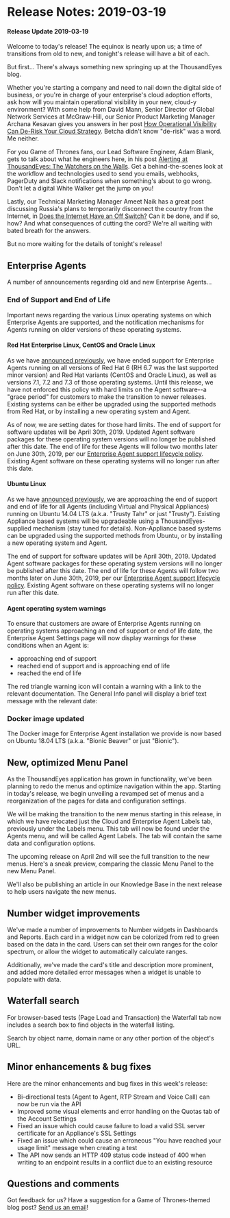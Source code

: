 # Release Notes: 2019-03-19

#### Release Update 2019-03-19

Welcome to today's release! The equinox is nearly upon us; a time of transitions from old to new, and tonight's release will have a bit of each.

But first... There's always something new springing up at the ThousandEyes blog.

Whether you're starting a company and need to nail down the digital side of business, or you're in charge of your enterprise's cloud adoption efforts, ask how will you maintain operational visibility in your new, cloud-y environment? With some help from David Mann, Senior Director of Global Network Services at McGraw-Hill, our Senior Product Marketing Manager Archana Kesavan gives you answers in her post  [How Operational Visibility Can De-Risk Your Cloud Strategy](https://blog.thousandeyes.com/how-operational-visibility-can-de-risk-your-cloud-strategy/). Betcha didn't know "de-risk" was a word. Me neither.

For you Game of Thrones fans, our Lead Software Engineer, Adam Blank, gets to talk about what he engineers here, in his post [Alerting at ThousandEyes: The Watchers on the Walls](https://blog.thousandeyes.com/alerting-at-thousandeyes-the-watchers-on-the-walls/). Get a behind-the-scenes look at the workflow and technologies used to send you emails, webhooks, PagerDuty and Slack notifications when something's about to go wrong. Don't let a digital White Walker get the jump on you!

Lastly, our Technical Marketing Manager Ameet Naik has a great post discussing Russia's plans to temporarily disconnect the country from the Internet, in [Does the Internet Have an Off Switch?](https://blog.thousandeyes.com/does-the-internet-have-an-off-switch/) Can it be done, and if so, how? And what consequences of cutting the cord? We're all waiting with bated breath for the answers.

But no more waiting for the details of tonight's release!

## Enterprise Agents

A number of announcements regarding old and new Enterprise Agents...

### End of Support and End of Life

Important news regarding the various Linux operating systems on which Enterprise Agents are supported, and the notification mechanisms for Agents running on older versions of these operating systems.

#### Red Hat Enterprise Linux, CentOS and Oracle Linux

As we have [announced previously](https://success.thousandeyes.com/PublicArticlePage?articleIdParam=kA044000000CplcCAC_Release-Update-2018-10-23), we have ended support for Enterprise Agents running on all versions of Red Hat 6 \(RH 6.7 was the last supported minor version\) and Red Hat variants \(CentOS and Oracle Linux\), as well as versions 7.1, 7.2 and 7.3 of those operating systems. Until this release, we have not enforced this policy with hard limits on the Agent software--a "grace period" for customers to make the transition to newer releases. Existing systems can be either be upgraded using the supported methods from Red Hat, or by installing a new operating system and Agent.

As of now, we are setting dates for those hard limits. The end of support for software updates will be April 30th, 2019. Updated Agent software packages for these operating system versions will no longer be published after this date. The end of life for these Agents will follow two months later on June 30th, 2019, per our [Enterprise Agent support lifecycle policy](https://success.thousandeyes.com/PublicArticlePage?articleIdParam=kA044000000fyhbCAA_Enterprise-Agent-support-lifecycle-policy). Existing Agent software on these operating systems will no longer run after this date.

#### Ubuntu Linux

As we have [announced previously](https://success.thousandeyes.com/PublicArticlePage?articleIdParam=kA044000000CqLfCAK_Release-Update-2019-01-08), we are approaching the end of support and end of life for all Agents \(including Virtual and Physical Appliances\) running on Ubuntu 14.04 LTS \(a.k.a. "Trusty Tahr" or just "Trusty"\). Existing Appliance based systems will be upgradeable using a ThousandEyes-supplied mechanism \(stay tuned for details\). Non-Appliance based systems can be upgraded using the supported methods from Ubuntu, or by installing a new operating system and Agent.

The end of support for software updates will be April 30th, 2019. Updated Agent software packages for these operating system versions will no longer be published after this date. The end of life for these Agents will follow two months later on June 30th, 2019, per our [Enterprise Agent support lifecycle policy](https://success.thousandeyes.com/PublicArticlePage?articleIdParam=kA044000000fyhbCAA_Enterprise-Agent-support-lifecycle-policy). Existing Agent software on these operating systems will no longer run after this date.

#### Agent operating system warnings

To ensure that customers are aware of Enterprise Agents running on operating systems approaching an end of support or end of life date, the Enterprise Agent Settings page will now display warnings for these conditions when an Agent is:

* approaching end of support
* reached end of support and is approaching end of life
* reached the end of life

The red triangle warning icon will contain a warning with a link to the relevant documentation. The General Info panel will display a brief text message with the relevant date:

### Docker image updated

The Docker image for Enterprise Agent installation we provide is now based on Ubuntu 18.04 LTS \(a.k.a. "Bionic Beaver" or just "Bionic"\).

## New, optimized Menu Panel

 As the ThousandEyes application has grown in functionality, we've been planning to redo the menus and optimize navigation within the app. Starting in today's release, we begin unveiling a revamped set of menus and a reorganization of the pages for data and configuration settings. 

We will be making the transition to the new menus starting in this release, in which we have relocated just the Cloud and Enterprise Agent Labels tab, previously under the Labels menu. This tab will now be found under the Agents menu, and will be called Agent Labels. The tab will contain the same data and configuration options.

The upcoming release on April 2nd will see the full transition to the new menus. Here's a sneak preview, comparing the classic Menu Panel to the new Menu Panel.

We'll also be publishing an article in our Knowledge Base in the next release to help users navigate the new menus.

## Number widget improvements

We've made a number of improvements to Number widgets in Dashboards and Reports. Each card in a widget now can be colorized from red to green based on the data in the card. Users can set their own ranges for the color spectrum, or allow the widget to automatically calculate ranges.

  
Additionally, we've made the card's title and description more prominent, and added more detailed error messages when a widget is unable to populate with data.

## Waterfall search

For browser-based tests \(Page Load and Transaction\) the Waterfall tab now includes a search box to find objects in the waterfall listing.  
 

Search by object name, domain name or any other portion of the object's URL.

## Minor enhancements & bug fixes

Here are the minor enhancements and bug fixes in this week's release:

* Bi-directional tests \(Agent to Agent, RTP Stream and Voice Call\) can now be run via the API
* Improved some visual elements and error handling on the Quotas tab of the Account Settings
* Fixed an issue which could cause failure to load a valid SSL server certificate for an Appliance's SSL Settings
* Fixed an issue which could cause an erroneous "You have reached your usage limit" message when creating a test
* The API now sends an HTTP 409 status code instead of 400 when writing to an endpoint results in a conflict due to an existing resource

## Questions and comments

 Got feedback for us? Have a suggestion for a Game of Thrones-themed blog post? [Send us an email](mailto:support@thousandeyes.com?subject=2019-03-19+Release+Update)!


